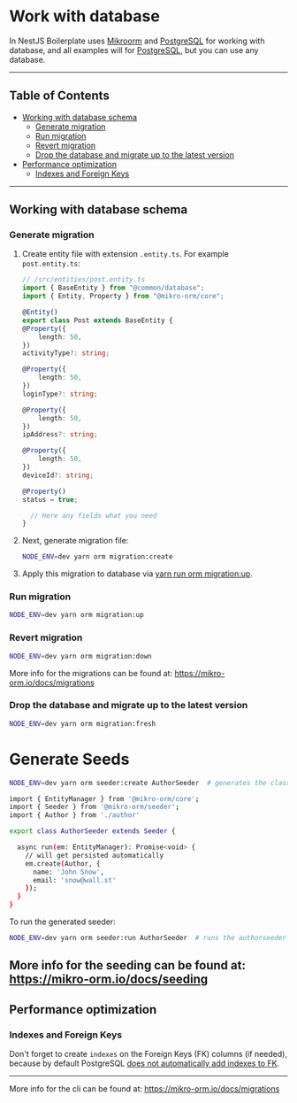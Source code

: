 # Work with database

In NestJS Boilerplate uses [Mikroorm](https://www.npmjs.com/package/mikrorm)
and [PostgreSQL](https://www.postgresql.org/) for working with database, and all examples will
for [PostgreSQL](https://www.postgresql.org/), but you can use any database.

---

## Table of Contents

- [Working with database schema](#working-with-database-schema)
    - [Generate migration](#generate-migration)
    - [Run migration](#run-migration)
    - [Revert migration](#revert-migration)
    - [Drop the database and migrate up to the latest version](#drop-the-database-and-migrate-up-to-the-latest-version)
- [Performance optimization](#performance-optimization)
    - [Indexes and Foreign Keys](#indexes-and-foreign-keys)

---

## Working with database schema

### Generate migration

1. Create entity file with extension `.entity.ts`. For example `post.entity.ts`:

    ```ts
    // /src/entities/post.entity.ts
    import { BaseEntity } from "@common/database";
    import { Entity, Property } from "@mikro-orm/core";

    @Entity()
    export class Post extends BaseEntity {
    @Property({
        length: 50,
    })
    activityType?: string;

    @Property({
        length: 50,
    })
    loginType?: string;

    @Property({
        length: 50,
    })
    ipAddress?: string;

    @Property({
        length: 50,
    })
    deviceId?: string;

    @Property()
    status = true;

      // Here any fields what you need
    }
    ```

2. Next, generate migration file:

    ```bash
    NODE_ENV=dev yarn orm migration:create
    ```

3. Apply this migration to database via [yarn run orm migration:up](#run-migration).

### Run migration

```bash
NODE_ENV=dev yarn orm migration:up
```

### Revert migration

```bash
NODE_ENV=dev yarn orm migration:down
```

More info for the migrations can be found at: https://mikro-orm.io/docs/migrations

### Drop the database and migrate up to the latest version

```bash
NODE_ENV=dev yarn orm migration:fresh
```

# Generate Seeds

```bash
NODE_ENV=dev yarn orm seeder:create AuthorSeeder  # generates the class AuthorSeeder under src/common/database/seeders
```

```bash
import { EntityManager } from '@mikro-orm/core';
import { Seeder } from '@mikro-orm/seeder';
import { Author } from './author'

export class AuthorSeeder extends Seeder {

  async run(em: EntityManager): Promise<void> {
    // will get persisted automatically
    em.create(Author, {
      name: 'John Snow',
      email: 'snow@wall.st'
    });
  }
}
```

To run the generated seeder:

```bash
NODE_ENV=dev yarn orm seeder:run AuthorSeeder  # runs the authorseeder
```

More info for the seeding can be found at: https://mikro-orm.io/docs/seeding
---

## Performance optimization

### Indexes and Foreign Keys

Don't forget to create `indexes` on the Foreign Keys (FK) columns (if needed), because by default
PostgreSQL [does not automatically add indexes to FK](https://stackoverflow.com/a/970605/18140714).

---


More info for the cli can be found at: https://mikro-orm.io/docs/migrations

